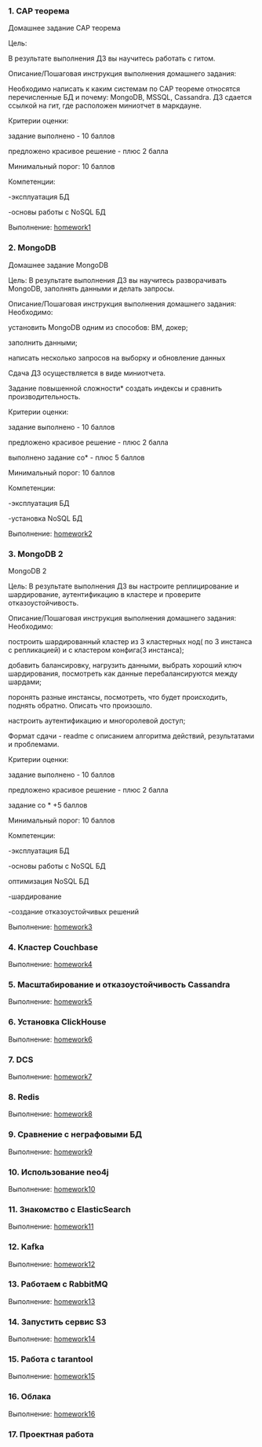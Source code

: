 ### 1. CAP теорема
Домашнее задание CAP теорема

Цель:

В результате выполнения ДЗ вы научитесь работать с гитом.

Описание/Пошаговая инструкция выполнения домашнего задания:

Необходимо написать к каким системам по CAP теореме относятся перечисленные БД и почему:
MongoDB, MSSQL, Cassandra.
ДЗ сдается ссылкой на гит, где расположен миниотчет в маркдауне.

Критерии оценки:

задание выполнено - 10 баллов

предложено красивое решение - плюс 2 балла

Минимальный порог: 10 баллов

Компетенции:

-эксплуатация БД

-основы работы с NoSQL БД

Выполнение: [homework1](https://github.com/ole-vep/otus_nosql/blob/main/1/hw1.md)

### 2. MongoDB
Домашнее задание
MongoDB

Цель:
В результате выполнения ДЗ вы научитесь разворачивать MongoDB, заполнять данными и делать запросы.

Описание/Пошаговая инструкция выполнения домашнего задания:
Необходимо:

установить MongoDB одним из способов: ВМ, докер;

заполнить данными;

написать несколько запросов на выборку и обновление данных

Сдача ДЗ осуществляется в виде миниотчета.

Задание повышенной сложности*
создать индексы и сравнить производительность.

Критерии оценки:

задание выполнено - 10 баллов

предложено красивое решение - плюс 2 балла

выполнено задание со* - плюс 5 баллов

Минимальный порог: 10 баллов

Компетенции:

-эксплуатация БД

-установка NoSQL БД

Выполнение: [homework2](https://github.com/ole-vep/otus_nosql/blob/main/2/hw2.md)

### 3. MongoDB 2
MongoDB 2

Цель:
В результате выполнения ДЗ вы настроите реплицирование и шардирование, аутентификацию в кластере и проверите отказоустойчивость.


Описание/Пошаговая инструкция выполнения домашнего задания:
Необходимо:

построить шардированный кластер из 3 кластерных нод( по 3 инстанса с репликацией) и с кластером конфига(3 инстанса);

добавить балансировку, нагрузить данными, выбрать хороший ключ шардирования, посмотреть как данные перебалансируются между шардами;

поронять разные инстансы, посмотреть, что будет происходить, поднять обратно. Описать что произошло.

настроить аутентификацию и многоролевой доступ;

Формат сдачи - readme с описанием алгоритма действий, результатами и проблемами.


Критерии оценки:

задание выполнено - 10 баллов

предложено красивое решение - плюс 2 балла

задание со * +5 баллов

Минимальный порог: 10 баллов


Компетенции:

-эксплуатация БД

-основы работы с NoSQL БД

оптимизация NoSQL БД

-шардирование

-создание отказоустойчивых решений

Выполнение: [homework3](https://github.com/ole-vep/otus_nosql/blob/main/3/hw3.md)

### 4. Кластер Couchbase
Выполнение: [homework4](https://github.com/ole-vep/otus_nosql/blob/main/4/hw4.md)

### 5. Масштабирование и отказоустойчивость Cassandra
Выполнение: [homework5](https://github.com/ole-vep/otus_nosql/blob/main/5/hw5.md)

### 6. Установка ClickHouse
Выполнение: [homework6](https://github.com/ole-vep/otus_nosql/blob/main/6/hw6.md)

### 7. DCS
Выполнение: [homework7](https://github.com/ole-vep/otus_nosql/blob/main/7/hw7.md)

### 8. Redis
Выполнение: [homework8](https://github.com/ole-vep/otus_nosql/blob/main/8/hw8.md)

### 9. Сравнение с неграфовыми БД
Выполнение: [homework9](https://github.com/ole-vep/otus_nosql/blob/main/9/hw9.md)

### 10. Использование neo4j
Выполнение: [homework10](https://github.com/ole-vep/otus_nosql/blob/main/10/hw10.md)

### 11. Знакомство с ElasticSearch
Выполнение: [homework11](https://github.com/ole-vep/otus_nosql/blob/main/11/hw11.md)

### 12. Kafka
Выполнение: [homework12](https://github.com/ole-vep/otus_nosql/blob/main/12/hw12.md)

### 13. Работаем с RabbitMQ
Выполнение: [homework13](https://github.com/ole-vep/otus_nosql/blob/main/13/hw13.md)

### 14. Запустить сервис S3
Выполнение: [homework14](https://github.com/ole-vep/otus_nosql/blob/main/14/hw14.md)

### 15. Работа с tarantool
Выполнение: [homework15](https://github.com/ole-vep/otus_nosql/blob/main/15/hw15.md)

### 16. Облака
Выполнение: [homework16](https://github.com/ole-vep/otus_nosql/blob/main/16/hw16.md)

### 17. Проектная работа